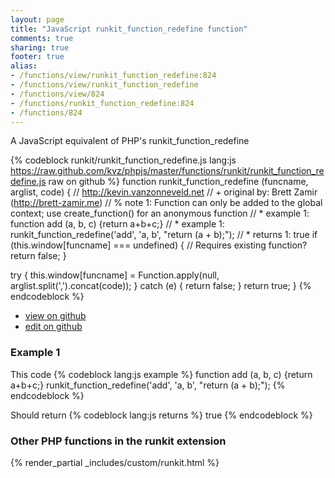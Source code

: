 ```yaml
---
layout: page
title: "JavaScript runkit_function_redefine function"
comments: true
sharing: true
footer: true
alias:
- /functions/view/runkit_function_redefine:824
- /functions/view/runkit_function_redefine
- /functions/view/824
- /functions/runkit_function_redefine:824
- /functions/824
---
```

<!-- Generated by Rakefile:build -->
A JavaScript equivalent of PHP's runkit_function_redefine

{% codeblock runkit/runkit_function_redefine.js lang:js https://raw.github.com/kvz/phpjs/master/functions/runkit/runkit_function_redefine.js raw on github %}
function runkit_function_redefine (funcname, arglist, code) {
  // http://kevin.vanzonneveld.net
  // +   original by: Brett Zamir (http://brett-zamir.me)
  // %          note 1: Function can only be added to the global context; use create_function() for an anonymous function
  // *     example 1: function add (a, b, c) {return a+b+c;}
  // *     example 1: runkit_function_redefine('add', 'a, b', "return (a + b);");
  // *     returns 1: true
  if (this.window[funcname] === undefined) { // Requires existing function?
    return false;
  }

  try {
    this.window[funcname] = Function.apply(null, arglist.split(',').concat(code));
  } catch (e) {
    return false;
  }
  return true;
}
{% endcodeblock %}

 - [view on github](https://github.com/kvz/phpjs/blob/master/functions/runkit/runkit_function_redefine.js)
 - [edit on github](https://github.com/kvz/phpjs/edit/master/functions/runkit/runkit_function_redefine.js)

### Example 1
This code
{% codeblock lang:js example %}
function add (a, b, c) {return a+b+c;}
runkit_function_redefine('add', 'a, b', "return (a + b);");
{% endcodeblock %}

Should return
{% codeblock lang:js returns %}
true
{% endcodeblock %}


### Other PHP functions in the runkit extension
{% render_partial _includes/custom/runkit.html %}
